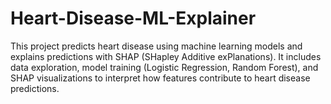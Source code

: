 # Heart-Disease-ML-Explainer
This project predicts heart disease using machine learning models and explains predictions with SHAP (SHapley Additive exPlanations). It includes data exploration, model training (Logistic Regression, Random Forest), and SHAP visualizations to interpret how features contribute to heart disease predictions.
